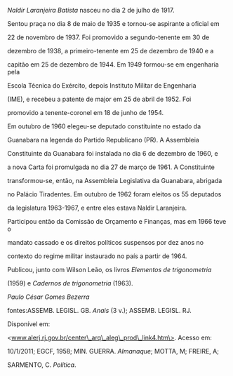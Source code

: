 

*Naldir Laranjeira Batista* nasceu no dia 2 de julho de 1917.



Sentou praça no dia 8 de maio de 1935 e tornou-se aspirante a oficial em

22 de novembro de 1937. Foi promovido a segundo-tenente em 30 de

dezembro de 1938, a primeiro-tenente em 25 de dezembro de 1940 e a

capitão em 25 de dezembro de 1944. Em 1949 formou-se em engenharia pela

Escola Técnica do Exército, depois Instituto Militar de Engenharia

(IME), e recebeu a patente de major em 25 de abril de 1952. Foi

promovido a tenente-coronel em 18 de junho de 1954.



Em outubro de 1960 elegeu-se deputado constituinte no estado da

Guanabara na legenda do Partido Republicano (PR). A Assembleia

Constituinte da Guanabara foi instalada no dia 6 de dezembro de 1960, e

a nova Carta foi promulgada no dia 27 de março de 1961. A Constituinte

transformou-se, então, na Assembleia Legislativa da Guanabara, abrigada

no Palácio Tiradentes. Em outubro de 1962 foram eleitos os 55 deputados

da legislatura 1963-1967, e entre eles estava Naldir Laranjeira.

Participou então da Comissão de Orçamento e Finanças, mas em 1966 teve o

mandato cassado e os direitos políticos suspensos por dez anos no

contexto do regime militar instaurado no país a partir de 1964.



Publicou, junto com Wilson Leão, os livros *Elementos de trigonometria*

(1959) e *Cadernos de trigonometria* (1963).



*Paulo César Gomes Bezerra*



fontes:ASSEMB. LEGISL. GB. *Anais* (3 v.); ASSEMB. LEGISL. RJ.

Disponível em:

\<www.alerj.rj.gov.br/center\_arq\_aleg\_prod\_link4.htm\>. Acesso em:

10/1/2011; EGCF, 1958; MIN. GUERRA. *Almanaque*; MOTTA, M; FREIRE, A;

SARMENTO, C. *Política*.

